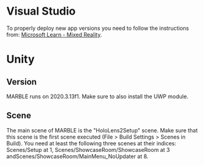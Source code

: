 # Visual Studio
To properly deploy new app versions you need to follow the instructions from: [Microsoft Learn - Mixed Reality](https://learn.microsoft.com/en-us/windows/mixed-reality/develop/install-the-tools#installation-checklist).

# Unity 
## Version
MARBLE runs on 2020.3.13f1. Make sure to also install the UWP module.

## Scene
The main scene of MARBLE is the "HoloLens2Setup" scene. Make sure that this scene is the first scene executed (File > Build Settings > Scenes in Build).
You need at least the following three scenes at their indices: Scenes/Setup at 1, Scenes/ShowcaseRoom/ShowcaseRoom at 3 andScenes/ShowcaseRoom/MainMenu_NoUpdater at 8.